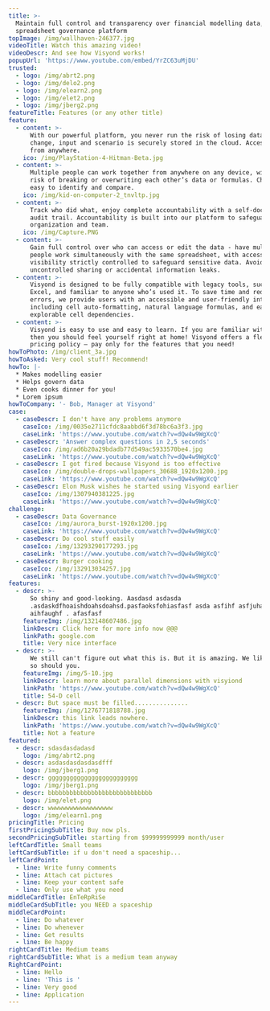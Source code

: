 ```yaml
---
title: >-
  Maintain full control and transparency over financial modelling data, with our
  spreadsheet governance platform
topImage: /img/wallhaven-246377.jpg
videoTitle: Watch this amazing video!
videoDescr: And see how Visyond works!
popupUrl: 'https://www.youtube.com/embed/YrZC63uMjDU'
trusted:
  - logo: /img/abrt2.png
  - logo: /img/delo2.png
  - logo: /img/elearn2.png
  - logo: /img/elet2.png
  - logo: /img/jberg2.png
featureTitle: Features (or any other title)
feature:
  - content: >-
      With our powerful platform, you never run the risk of losing data. Every
      change, input and scenario is securely stored in the cloud. Accessible
      from anywhere.
    ico: /img/PlayStation-4-Hitman-Beta.jpg
  - content: >-
      Multiple people can work together from anywhere on any device, without the
      risk of breaking or overwriting each other’s data or formulas. Changes are
      easy to identify and compare.
    ico: /img/kid-on-computer-2_tnvltp.jpg
  - content: >-
      Track who did what, enjoy complete accountability with a self-documenting
      audit trail. Accountability is built into our platform to safeguard your
      organization and team.
    ico: /img/Capture.PNG
  - content: >-
      Gain full control over who can access or edit the data - have multiple
      people work simultaneously with the same spreadsheet, with access and
      visibility strictly controlled to safeguard sensitive data. Avoid
      uncontrolled sharing or accidental information leaks.
  - content: >-
      Visyond is designed to be fully compatible with legacy tools, such as
      Excel, and familiar to anyone who’s used it. To save time and reduce
      errors, we provide users with an accessible and user-friendly interface,
      including cell auto-formatting, natural language formulas, and easily
      explorable cell dependencies.
  - content: >-
      Visyond is easy to use and easy to learn. If you are familiar with Excel
      then you should feel yourself right at home! Visyond offers a flexible
      pricing policy – pay only for the features that you need!
howToPhoto: /img/client_3a.jpg
howToAsked: Very cool stuff! Recommend!
howTo: |-
  * Makes modelling easier
  * Helps govern data
  * Even cooks dinner for you!
  * Lorem ipsum
howToCompany: '- Bob, Manager at Visyond'
case:
  - caseDescr: I don't have any problems anymore
    caseIco: /img/0035e2711cfdc8aabbd6f3d78bc6a3f3.jpg
    caseLink: 'https://www.youtube.com/watch?v=dQw4w9WgXcQ'
  - caseDescr: 'Answer complex questions in 2,5 seconds'
    caseIco: /img/ad6b20a29bdadb77d549ac5933570be4.jpg
    caseLink: 'https://www.youtube.com/watch?v=dQw4w9WgXcQ'
  - caseDescr: I got fired because Visyond is too effective
    caseIco: /img/double-drops-wallpapers_30688_1920x1200.jpg
    caseLink: 'https://www.youtube.com/watch?v=dQw4w9WgXcQ'
  - caseDescr: Elon Musk wishes he started using Visyond earlier
    caseIco: /img/1307940381225.jpg
    caseLink: 'https://www.youtube.com/watch?v=dQw4w9WgXcQ'
challenge:
  - caseDescr: Data Governance
    caseIco: /img/aurora_burst-1920x1200.jpg
    caseLink: 'https://www.youtube.com/watch?v=dQw4w9WgXcQ'
  - caseDescr: Do cool stuff easily
    caseIco: /img/13293290177293.jpg
    caseLink: 'https://www.youtube.com/watch?v=dQw4w9WgXcQ'
  - caseDescr: Burger cooking
    caseIco: /img/132913034257.jpg
    caseLink: 'https://www.youtube.com/watch?v=dQw4w9WgXcQ'
features:
  - descr: >-
      So shiny and good-looking. Aasdasd asdasda
      .asdaskdfhoaishdoahsdoahsd.pasfaoksfohiasfasf asda asfihf asfjuha fau.
      aihfaughf . afasfasf 
    featureImg: /img/132148607486.jpg
    linkDescr: Click here for more info now @@@
    linkPath: google.com
    title: Very nice interface
  - descr: >-
      We still can't figure out what this is. But it is amazing. We like it and
      so should you.
    featureImg: /img/5-10.jpg
    linkDescr: learn more about parallel dimensions with visyiond
    linkPath: 'https://www.youtube.com/watch?v=dQw4w9WgXcQ'
    title: 54-D cell
  - descr: But space must be filled...............
    featureImg: /img/1276771818788.jpg
    linkDescr: this link leads nowhere.
    linkPath: 'https://www.youtube.com/watch?v=dQw4w9WgXcQ'
    title: Not a feature
featured:
  - descr: sdasdasdadasd
    logo: /img/abrt2.png
  - descr: asdasdasdasdasdfff
    logo: /img/jberg1.png
  - descr: ggggggggggggggggggggggggg
    logo: /img/jberg1.png
  - descr: bbbbbbbbbbbbbbbbbbbbbbbbbbbbb
    logo: /img/elet.png
  - descr: wwwwwwwwwwwwwwwwww
    logo: /img/elearn1.png
pricingTitle: Pricing
firstPricingSubTitle: Buy now pls.
secondPricingSubTitle: starting from $99999999999 month/user
leftCardTitle: Small teams
leftCardSubTitle: if u don't need a spaceship...
leftCardPoint:
  - line: Write funny comments
  - line: Attach cat pictures
  - line: Keep your content safe
  - line: Only use what you need
middleCardTitle: EnTeRpRiSe
middleCardSubTitle: you NEED a spaceship
middleCardPoint:
  - line: Do whatever
  - line: Do whenever
  - line: Get results
  - line: Be happy
rightCardTitle: Medium teams
rightCardSubTitle: What is a medium team anyway
RightCardPoint:
  - line: Hello
  - line: 'This is '
  - line: Very good
  - line: Application
---
```


